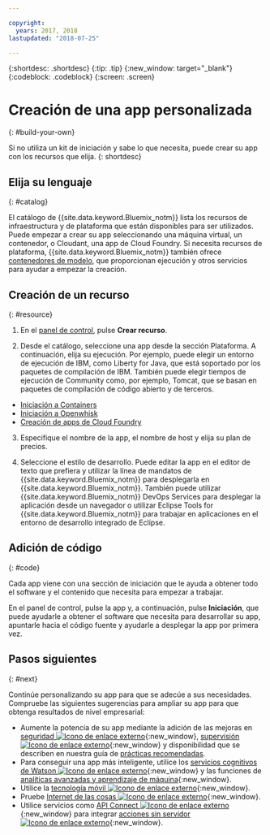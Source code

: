 ```yaml
---

copyright:
  years: 2017, 2018
lastupdated: "2018-07-25"

---
```


{:shortdesc: .shortdesc}
{:tip: .tip}
{:new_window: target="_blank"}
{:codeblock: .codeblock}
{:screen: .screen}

# Creación de una app personalizada
{: #build-your-own}

Si no utiliza un kit de iniciación y sabe lo que necesita, puede crear su app con los recursos que elija.
{: shortdesc}

## Elija su lenguaje
{: #catalog}

El catálogo de {{site.data.keyword.Bluemix_notm}} lista los recursos de infraestructura y de plataforma que están disponibles para ser utilizados. Puede empezar a crear su app seleccionando una máquina virtual, un contenedor, o Cloudant, una app de Cloud Foundry. Si necesita recursos de plataforma, {{site.data.keyword.Bluemix_notm}} también ofrece [contenedores de modelo](https://console.bluemix.net/catalog/?taxonomyNavigation=apps&category=blueprints), que proporcionan ejecución y otros servicios para ayudar a empezar la creación.

## Creación de un recurso
{: #resource}

1. En el [panel de control](https://console.bluemix.net/), pulse **Crear recurso**.

2. Desde el catálogo, seleccione una app desde la sección Plataforma. A continuación, elija su ejecución. Por ejemplo, puede elegir un entorno de ejecución de IBM, como Liberty for Java, que está soportado por los paquetes de compilación de IBM. También puede elegir tiempos de ejecución de Community como, por ejemplo, Tomcat, que se basan en paquetes de compilación de código abierto y de terceros.

  * [Iniciación a Containers](../containers/container_index.html)
  * [Iniciación a Openwhisk](../openwhisk/index.html)
  * [Creación de apps de Cloud Foundry](../cfapps/index.html#creating_cloud_foundry_apps)

3. Especifique el nombre de la app, el nombre de host y elija su plan de precios.

4. Seleccione el estilo de desarrollo. Puede editar la app en el editor de texto que prefiera y utilizar la línea de mandatos de {{site.data.keyword.Bluemix_notm}} para desplegarla en {{site.data.keyword.Bluemix_notm}}. También puede utilizar {{site.data.keyword.Bluemix_notm}} DevOps Services para desplegar la aplicación desde un navegador o utilizar Eclipse Tools for {{site.data.keyword.Bluemix_notm}} para trabajar en aplicaciones en el entorno de desarrollo integrado de Eclipse.

## Adición de código
{: #code}

Cada app viene con una sección de iniciación que le ayuda a obtener todo el software y el contenido que necesita para empezar a trabajar.

En el panel de control, pulse la app y, a continuación, pulse **Iniciación**, que puede ayudarle a obtener el software que necesita para desarrollar su app, apuntarle hacia el código fuente y ayudarle a desplegar la app por primera vez.

## Pasos siguientes
{: #next}

Continúe personalizando su app para que se adecúe a sus necesidades. Compruebe las siguientes sugerencias para ampliar su app para que obtenga resultados de nivel empresarial:

* Aumente la potencia de su app mediante la adición de las mejoras en [seguridad ![Icono de enlace externo](../icons/launch-glyph.svg "Icono de enlace externo")](https://console.bluemix.net/catalog/?taxonomyNavigation=data&category=security){:new_window}, [supervisión ![Icono de enlace externo](../icons/launch-glyph.svg "Icono de enlace externo")](https://console.bluemix.net/catalog/?category=devops){:new_window} y disponibilidad que se describen en nuestra guía de [prácticas recomendadas](best-practice.html).
* Para conseguir una app más inteligente, utilice los [servicios cognitivos de Watson ![Icono de enlace externo](../icons/launch-glyph.svg "Icono de enlace externo")](https://console.bluemix.net/catalog/?taxonomyNavigation=data&category=watson){:new_window} y las funciones de [analíticas avanzadas y aprendizaje de máquina](https://console.bluemix.net/catalog/?taxonomyNavigation=data&category=data){:new_window}.
* Utilice la [tecnología móvil ![Icono de enlace externo](../icons/launch-glyph.svg "Icono de enlace externo")](https://console.bluemix.net/catalog/?category=mobile){:new_window}.
* Pruebe [Internet de las cosas ![Icono de enlace externo](../icons/launch-glyph.svg "Icono de enlace externo")](https://console.bluemix.net/catalog/?category=iot){:new_window}.
* Utilice servicios como [API Connect ![Icono de enlace externo](../icons/launch-glyph.svg "Icono de enlace externo")](https://console.bluemix.net/catalog/?category=integration){:new_window} para integrar [acciones sin servidor ![Icono de enlace externo](../icons/launch-glyph.svg "Icono de enlace externo")](https://console.bluemix.net/catalog/?category=whisk){:new_window}.
